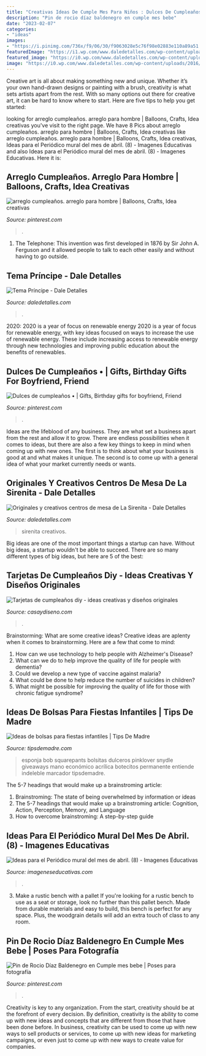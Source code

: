 ```yaml
---
title: "Creativas Ideas De Cumple Mes Para Niños : Dulces De Cumpleaños •"
description: "Pin de rocio díaz baldenegro en cumple mes bebe"
date: "2023-02-07"
categories:
- "ideas"
images:
- "https://i.pinimg.com/736x/f9/06/30/f9063028e5c76f98e02883e110a89a51.jpg"
featuredImage: "https://i1.wp.com/www.daledetalles.com/wp-content/uploads/2016/08/centro-de-mesa-sirenita1.jpg?resize=499%2C374"
featured_image: "https://i0.wp.com/www.daledetalles.com/wp-content/uploads/2016/06/19-4.jpg"
image: "https://i0.wp.com/www.daledetalles.com/wp-content/uploads/2016/06/19-4.jpg"
---
```



Creative art is all about making something new and unique. Whether it’s your own hand-drawn designs or painting with a brush, creativity is what sets artists apart from the rest. With so many options out there for creative art, it can be hard to know where to start. Here are five tips to help you get started: 

	

		
looking for arreglo cumpleaños. arreglo para hombre | Balloons, Crafts, Idea creativas you've visit to the right page. We have 8 Pics about arreglo cumpleaños. arreglo para hombre | Balloons, Crafts, Idea creativas like arreglo cumpleaños. arreglo para hombre | Balloons, Crafts, Idea creativas, Ideas para el Periódico mural del mes de abril. (8) - Imagenes Educativas and also Ideas para el Periódico mural del mes de abril. (8) - Imagenes Educativas. Here it is:
		
    
## Arreglo Cumpleaños. Arreglo Para Hombre | Balloons, Crafts, Idea Creativas

<img loading=lazy src="https://i.pinimg.com/736x/ac/aa/3e/acaa3e6eecdd6f7aa79f7553df0334bb.jpg" onerror="this.onerror=null;this.src='https://tse1.mm.bing.net/th?id=OIP.1SH1Cfev-ySQSUXRIK74NwHaJ4&amp;pid=15.1';" alt="arreglo cumpleaños. arreglo para hombre | Balloons, Crafts, Idea creativas">

_Source: pinterest.com_

>. 

	

1. The Telephone: This invention was first developed in 1876 by Sir John A. Ferguson and it allowed people to talk to each other easily and without having to go outside.

    
## Tema Príncipe - Dale Detalles

<img loading=lazy src="https://i0.wp.com/www.daledetalles.com/wp-content/uploads/2016/06/19-4.jpg" onerror="this.onerror=null;this.src='https://tse4.mm.bing.net/th?id=OIP.ErtST-kApuZi6h0uQdZz4wHaFA&amp;pid=15.1';" alt="Tema Príncipe - Dale Detalles">

_Source: daledetalles.com_

>. 

	

2020: 2020 is a year of focus on renewable energy
2020 is a year of focus for renewable energy, with key ideas focused on ways to increase the use of renewable energy. These include increasing access to renewable energy through new technologies and improving public education about the benefits of renewables.

    
## Dulces De Cumpleaños • | Gifts, Birthday Gifts For Boyfriend, Friend

<img loading=lazy src="https://i.pinimg.com/736x/f9/06/30/f9063028e5c76f98e02883e110a89a51.jpg" onerror="this.onerror=null;this.src='https://tse1.mm.bing.net/th?id=OIP.NuIPed2LCOm7k6RhjL9MxgHaJ4&amp;pid=15.1';" alt="Dulces de cumpleaños • | Gifts, Birthday gifts for boyfriend, Friend">

_Source: pinterest.com_

>. 

	

Ideas are the lifeblood of any business. They are what set a business apart from the rest and allow it to grow. There are endless possibilities when it comes to ideas, but there are also a few key things to keep in mind when coming up with new ones. The first is to think about what your business is good at and what makes it unique. The second is to come up with a general idea of what your market currently needs or wants.

    
## Originales Y Creativos Centros De Mesa De La Sirenita - Dale Detalles

<img loading=lazy src="https://i1.wp.com/www.daledetalles.com/wp-content/uploads/2016/08/centro-de-mesa-sirenita1.jpg?resize=499%2C374" onerror="this.onerror=null;this.src='https://tse1.mm.bing.net/th?id=OIP.yM_kXs0AdJorWCVQwltaOAHaFj&amp;pid=15.1';" alt="Originales y creativos centros de mesa de La Sirenita - Dale Detalles">

_Source: daledetalles.com_

>sirenita creativos. 

	

Big ideas are one of the most important things a startup can have. Without big ideas, a startup wouldn't be able to succeed. There are so many different types of big ideas, but here are 5 of the best: 

    
## Tarjetas De Cumpleaños Diy - Ideas Creativas Y Diseños Originales

<img loading=lazy src="http://casaydiseno.com/wp-content/uploads/2017/02/deco.-tarjeta-globos-colores.jpg" onerror="this.onerror=null;this.src='https://tse4.mm.bing.net/th?id=OIP.ma7CI6SKAMa4a4WUVrp-KQHaJT&amp;pid=15.1';" alt="Tarjetas de cumpleaños diy - ideas creativas y diseños originales">

_Source: casaydiseno.com_

>. 

	

Brainstorming: What are some creative ideas?
Creative ideas are aplenty when it comes to brainstorming. Here are a few that come to mind: 
1. How can we use technology to help people with Alzheimer's Disease? 
2. What can we do to help improve the quality of life for people with dementia? 
3. Could we develop a new type of vaccine against malaria? 
4. What could be done to help reduce the number of suicides in children? 
5. What might be possible for improving the quality of life for those with chronic fatigue syndrome?

    
## Ideas De Bolsas Para Fiestas Infantiles | Tips De Madre

<img loading=lazy src="https://tipsdemadre.com/wp-content/uploads/2015/02/bolsa-bob-esponja.jpg" onerror="this.onerror=null;this.src='https://tse2.mm.bing.net/th?id=OIP.owWSO4qYXLij8lRi1uY4lwHaJ6&amp;pid=15.1';" alt="Ideas de bolsas para fiestas infantiles | Tips De Madre">

_Source: tipsdemadre.com_

>esponja bob squarepants bolsitas dulceros pinklover snydle giveaways mano económico acrílica botecitos permanente entiende indeleble marcador tipsdemadre. 

	

The 5-7 headings that would make up a brainstroming article:
1. Brainstroming: The state of being overwhelmed by information or ideas
2. The 5-7 headings that would make up a brainstroming article: Cognition, Action, Perception, Memory, and Language
3. How to overcome brainstroming: A step-by-step guide

    
## Ideas Para El Periódico Mural Del Mes De Abril. (8) - Imagenes Educativas

<img loading=lazy src="https://i2.wp.com/www.imageneseducativas.com/wp-content/uploads/2015/03/Ideas-para-el-Periódico-mural-del-mes-de-abril.-8.jpg?ssl=1" onerror="this.onerror=null;this.src='https://tse4.mm.bing.net/th?id=OIP.IxRysgHnGB92SK9Mj-jvYAAAAA&amp;pid=15.1';" alt="Ideas para el Periódico mural del mes de abril. (8) - Imagenes Educativas">

_Source: imageneseducativas.com_

>. 

	

3. Make a rustic bench with a pallet
If you're looking for a rustic bench to use as a seat or storage, look no further than this pallet bench. Made from durable materials and easy to build, this bench is perfect for any space. Plus, the woodgrain details will add an extra touch of class to any room.

    
## Pin De Rocio Díaz Baldenegro En Cumple Mes Bebe | Poses Para Fotografía

<img loading=lazy src="https://i.pinimg.com/736x/01/80/19/018019159b3063083471b5e4642763b1.jpg" onerror="this.onerror=null;this.src='https://tse1.mm.bing.net/th?id=OIP.MEN455Jmcyagg_3XE3TyjwHaJ4&amp;pid=15.1';" alt="Pin de Rocio Díaz Baldenegro en Cumple mes bebe | Poses para fotografía">

_Source: pinterest.com_

>. 

	

Creativity is key to any organization. From the start, creativity should be at the forefront of every decision. By definition, creativity is the ability to come up with new ideas and concepts that are different from those that have been done before. In business, creativity can be used to come up with new ways to sell products or services, to come up with new ideas for marketing campaigns, or even just to come up with new ways to create value for companies.

